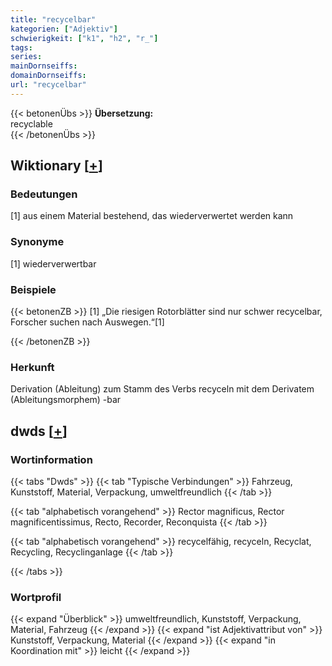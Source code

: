 ```yaml
---
title: "recycelbar"
kategorien: ["Adjektiv"]
schwierigkeit: ["k1", "h2", "r_"]
tags:
series:
mainDornseiffs:
domainDornseiffs:
url: "recycelbar"
---
```


{{< betonenÜbs >}}
**Übersetzung:**  
recyclable  
{{< /betonenÜbs >}}

## Wiktionary [[+](https://de.wiktionary.org/wiki/recycelbar)]

### Bedeutungen
[1] aus einem Material bestehend, das wiederverwertet werden kann  

### Synonyme
[1] wiederverwertbar  

### Beispiele
{{< betonenZB >}}
[1] „Die riesigen Rotorblätter sind nur schwer recycelbar, Forscher suchen nach Auswegen.“[1]  

{{< /betonenZB >}}
### Herkunft
Derivation (Ableitung) zum Stamm des Verbs recyceln mit dem Derivatem (Ableitungsmorphem) -bar  



## dwds [[+](https://www.dwds.de/wb/recycelbar)]

### Wortinformation
{{< tabs "Dwds" >}}
{{< tab "Typische Verbindungen" >}}
Fahrzeug, Kunststoff, Material, Verpackung, umweltfreundlich
{{< /tab >}}

{{< tab "alphabetisch vorangehend" >}}
Rector magnificus, Rector magnificentissimus, Recto, Recorder, Reconquista
{{< /tab >}}

{{< tab "alphabetisch vorangehend" >}}
recycelfähig, recyceln, Recyclat, Recycling, Recyclinganlage
{{< /tab >}}

{{< /tabs >}}

### Wortprofil
{{< expand "Überblick" >}} umweltfreundlich, Kunststoff, Verpackung, Material, Fahrzeug {{< /expand >}}
{{< expand "ist Adjektivattribut von" >}} Kunststoff, Verpackung, Material {{< /expand >}}
{{< expand "in Koordination mit" >}} leicht {{< /expand >}}

